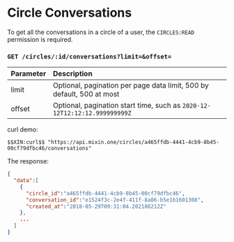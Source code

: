 # Circle Conversations 

To get all the conversations in a circle of a user, the `CIRCLES:READ` permission is required.

### `GET /circles/:id/conversations?limit=&offset=`

| Parameter | Description |
| :----- | :---- |
| limit | Optional, pagination per page data limit, 500 by default, 500 at most|
| offset | Optional, pagination start time, such as `2020-12-12T12:12:12.999999999Z` |

curl demo:

```
$$XIN:curl$$ "https://api.mixin.one/circles/a465ffdb-4441-4cb9-8b45-00cf79dfbc46/conversations"
```

The response:

```json
{
  "data":[
    {
      "circle_id":"a465ffdb-4441-4cb9-8b45-00cf79dfbc46",
      "conversation_id":"e1524f3c-2e4f-411f-8a06-b5e1b1601308",
      "created_at":"2018-05-29T09:31:04.202186212Z"
    },
    ...
  ]
}
```
